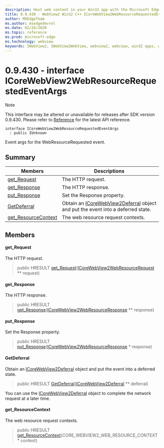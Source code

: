 ```yaml
---
description: Host web content in your Win32 app with the Microsoft Edge WebView2 control
title: 0.9.430 - WebView2 Win32 C++ ICoreWebView2WebResourceRequestedEventArgs
author: MSEdgeTeam
ms.author: msedgedevrel
ms.date: 02/26/2020
ms.topic: reference
ms.prod: microsoft-edge
ms.technology: webview
keywords: IWebView2, IWebView2WebView, webview2, webview, win32 apps, win32, edge, ICoreWebView2, ICoreWebView2Host, browser control, edge html
---
```


# 0.9.430 - interface ICoreWebView2WebResourceRequestedEventArgs 

> [!NOTE]
> This interface may be altered or unavailable for releases after SDK version 0.9.430. Please refer to [Reference](../../../webview2-api-reference.md) for the latest API reference.

```
interface ICoreWebView2WebResourceRequestedEventArgs
  : public IUnknown
```

Event args for the WebResourceRequested event.

## Summary

 Members                        | Descriptions
--------------------------------|---------------------------------------------
[get_Request](#get_request) | The HTTP request.
[get_Response](#get_response) | The HTTP response.
[put_Response](#put_response) | Set the Response property.
[GetDeferral](#getdeferral) | Obtain an [ICoreWebView2Deferral](ICoreWebView2Deferral.md) object and put the event into a deferred state.
[get_ResourceContext](#get_resourcecontext) | The web resource request contexts.

## Members

#### get_Request 

The HTTP request.

> public HRESULT [get_Request](#get_request)([ICoreWebView2WebResourceRequest](ICoreWebView2WebResourceRequest.md) ** request)

#### get_Response 

The HTTP response.

> public HRESULT [get_Response](#get_response)([ICoreWebView2WebResourceResponse](ICoreWebView2WebResourceResponse.md) ** response)

#### put_Response 

Set the Response property.

> public HRESULT [put_Response](#put_response)([ICoreWebView2WebResourceResponse](ICoreWebView2WebResourceResponse.md) * response)

#### GetDeferral 

Obtain an [ICoreWebView2Deferral](ICoreWebView2Deferral.md) object and put the event into a deferred state.

> public HRESULT [GetDeferral](#getdeferral)([ICoreWebView2Deferral](ICoreWebView2Deferral.md) ** deferral)

You can use the [ICoreWebView2Deferral](ICoreWebView2Deferral.md) object to complete the network request at a later time.

#### get_ResourceContext 

The web resource request contexts.

> public HRESULT [get_ResourceContext](#get_resourcecontext)(CORE_WEBVIEW2_WEB_RESOURCE_CONTEXT * context)

